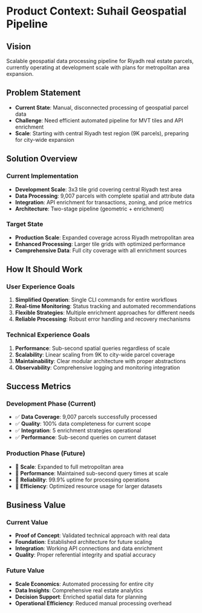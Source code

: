 # Product Context: Suhail Geospatial Pipeline

## Vision
Scalable geospatial data processing pipeline for Riyadh real estate parcels, currently operating at development scale with plans for metropolitan area expansion.

## Problem Statement
- **Current State**: Manual, disconnected processing of geospatial parcel data
- **Challenge**: Need efficient automated pipeline for MVT tiles and API enrichment
- **Scale**: Starting with central Riyadh test region (9K parcels), preparing for city-wide expansion

## Solution Overview

### **Current Implementation**
- **Development Scale**: 3x3 tile grid covering central Riyadh test area
- **Data Processing**: 9,007 parcels with complete spatial and attribute data
- **Integration**: API enrichment for transactions, zoning, and price metrics
- **Architecture**: Two-stage pipeline (geometric + enrichment)

### **Target State**
- **Production Scale**: Expanded coverage across Riyadh metropolitan area
- **Enhanced Processing**: Larger tile grids with optimized performance
- **Comprehensive Data**: Full city coverage with all enrichment sources

## How It Should Work

### **User Experience Goals**
1. **Simplified Operation**: Single CLI commands for entire workflows
2. **Real-time Monitoring**: Status tracking and automated recommendations
3. **Flexible Strategies**: Multiple enrichment approaches for different needs
4. **Reliable Processing**: Robust error handling and recovery mechanisms

### **Technical Experience Goals**
1. **Performance**: Sub-second spatial queries regardless of scale
2. **Scalability**: Linear scaling from 9K to city-wide parcel coverage
3. **Maintainability**: Clear modular architecture with proper abstractions
4. **Observability**: Comprehensive logging and monitoring integration

## Success Metrics

### **Development Phase (Current)**
- ✅ **Data Coverage**: 9,007 parcels successfully processed
- ✅ **Quality**: 100% data completeness for current scope
- ✅ **Integration**: 5 enrichment strategies operational
- ✅ **Performance**: Sub-second queries on current dataset

### **Production Phase (Future)**
- 🎯 **Scale**: Expanded to full metropolitan area
- 🎯 **Performance**: Maintained sub-second query times at scale
- 🎯 **Reliability**: 99.9% uptime for processing operations
- 🎯 **Efficiency**: Optimized resource usage for larger datasets

## Business Value

### **Current Value**
- **Proof of Concept**: Validated technical approach with real data
- **Foundation**: Established architecture for future scaling
- **Integration**: Working API connections and data enrichment
- **Quality**: Proper referential integrity and spatial accuracy

### **Future Value**
- **Scale Economics**: Automated processing for entire city
- **Data Insights**: Comprehensive real estate analytics
- **Decision Support**: Enriched spatial data for planning
- **Operational Efficiency**: Reduced manual processing overhead